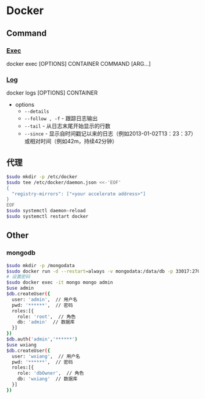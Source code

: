 # Docker

## Command

### [Exec](https://docs.docker.com/engine/reference/commandline/exec/)

docker exec [OPTIONS] CONTAINER COMMAND [ARG...]

### [Log](https://docs.docker.com/engine/reference/commandline/logs/)

docker logs [OPTIONS] CONTAINER

- options
  - `--details`
  - `--follow , -f` - 跟踪日志输出
  - `--tail` - 从日志末尾开始显示的行数
  - `--since` - 显示自时间戳记以来的日志（例如2013-01-02T13：23：37）或相对时间（例如42m，持续42分钟）

## 代理

```bash
$sudo mkdir -p /etc/docker
$sudo tee /etc/docker/daemon.json <<-'EOF'
{
  "registry-mirrors": ["<your accelerate address>"]
}
EOF
$sudo systemctl daemon-reload
$sudo systemctl restart docker
```

## Other

### mongodb

```bash
$sudo mkdir -p /mongodata
$sudo docker run -d --restart=always -v mongodata:/data/db -p 33017:27017 --name mongo mongo --auth
# 设置密码
$sudo docker exec -it mongo mongo admin
$use admin
$db.createUser({
  user: 'admin',  // 用户名
  pwd: '******',  // 密码
  roles:[{
    role: 'root',  // 角色
    db: 'admin'  // 数据库
  }]
})
$db.auth('admin','******')
$use wxiang
$db.createUser({
  user: 'wxiang',  // 用户名
  pwd: '******',  // 密码
  roles:[{
    role: 'dbOwner',  // 角色
    db: 'wxiang'  // 数据库
  }]
})
```
